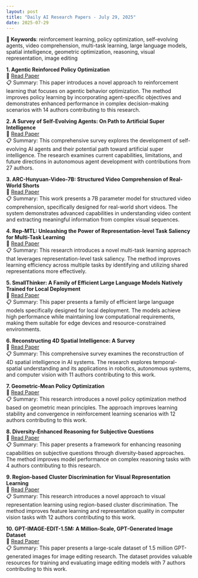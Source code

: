 ```yaml
---
layout: post
title: "Daily AI Research Papers - July 29, 2025"
date: 2025-07-29
---
```


**🔑 Keywords**: reinforcement learning, policy optimization, self-evolving agents, video comprehension, multi-task learning, large language models, spatial intelligence, geometric optimization, reasoning, visual representation, image editing

**1. Agentic Reinforced Policy Optimization**  
🔗 [Read Paper](https://huggingface.co/papers/2507.19849)  
📋 Summary: This paper introduces a novel approach to reinforcement learning that focuses on agentic behavior optimization. The method improves policy learning by incorporating agent-specific objectives and demonstrates enhanced performance in complex decision-making scenarios with 14 authors contributing to this research.

**2. A Survey of Self-Evolving Agents: On Path to Artificial Super Intelligence**  
🔗 [Read Paper](https://huggingface.co/papers/2507.21046)  
📋 Summary: This comprehensive survey explores the development of self-evolving AI agents and their potential path toward artificial super intelligence. The research examines current capabilities, limitations, and future directions in autonomous agent development with contributions from 27 authors.

**3. ARC-Hunyuan-Video-7B: Structured Video Comprehension of Real-World Shorts**  
🔗 [Read Paper](https://huggingface.co/papers/2507.20939)  
📋 Summary: This work presents a 7B parameter model for structured video comprehension, specifically designed for real-world short videos. The system demonstrates advanced capabilities in understanding video content and extracting meaningful information from complex visual sequences.

**4. Rep-MTL: Unleashing the Power of Representation-level Task Saliency for Multi-Task Learning**  
🔗 [Read Paper](https://huggingface.co/papers/2507.21049)  
📋 Summary: This research introduces a novel multi-task learning approach that leverages representation-level task saliency. The method improves learning efficiency across multiple tasks by identifying and utilizing shared representations more effectively.

**5. SmallThinker: A Family of Efficient Large Language Models Natively Trained for Local Deployment**  
🔗 [Read Paper](https://huggingface.co/papers/2507.20984)  
📋 Summary: This paper presents a family of efficient large language models specifically designed for local deployment. The models achieve high performance while maintaining low computational requirements, making them suitable for edge devices and resource-constrained environments.

**6. Reconstructing 4D Spatial Intelligence: A Survey**  
🔗 [Read Paper](https://huggingface.co/papers/2507.21045)  
📋 Summary: This comprehensive survey examines the reconstruction of 4D spatial intelligence in AI systems. The research explores temporal-spatial understanding and its applications in robotics, autonomous systems, and computer vision with 11 authors contributing to this work.

**7. Geometric-Mean Policy Optimization**  
🔗 [Read Paper](https://huggingface.co/papers/2507.20673)  
📋 Summary: This research introduces a novel policy optimization method based on geometric mean principles. The approach improves learning stability and convergence in reinforcement learning scenarios with 12 authors contributing to this work.

**8. Diversity-Enhanced Reasoning for Subjective Questions**  
🔗 [Read Paper](https://huggingface.co/papers/2507.20187)  
📋 Summary: This paper presents a framework for enhancing reasoning capabilities on subjective questions through diversity-based approaches. The method improves model performance on complex reasoning tasks with 4 authors contributing to this research.

**9. Region-based Cluster Discrimination for Visual Representation Learning**  
🔗 [Read Paper](https://huggingface.co/papers/2507.20025)  
📋 Summary: This research introduces a novel approach to visual representation learning using region-based cluster discrimination. The method improves feature learning and representation quality in computer vision tasks with 12 authors contributing to this work.

**10. GPT-IMAGE-EDIT-1.5M: A Million-Scale, GPT-Generated Image Dataset**  
🔗 [Read Paper](https://huggingface.co/papers/2507.21033)  
📋 Summary: This paper presents a large-scale dataset of 1.5 million GPT-generated images for image editing research. The dataset provides valuable resources for training and evaluating image editing models with 7 authors contributing to this work. 